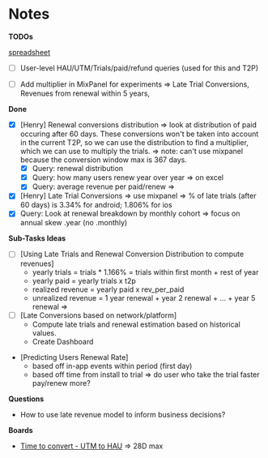 # Notes




**TODOs**

[spreadsheet](https://docs.google.com/spreadsheets/d/1VNfA5q5SdOfmZ4EPrr8H9BdEB1UZA6sa2dQinBUp_oE/edit?gid=0#gid=0)

- [ ] User-level HAU/UTM/Trials/paid/refund queries (used for this and T2P)
- [ ] Add multiplier in MixPanel for experiments => Late Trial Conversions, Revenues from renewal within 5 years,


**Done**

- [X] [Henry] Renewal conversions distribution => look at distribution
      of paid occuring after 60 days. These conversions won't be taken into
      account in the current T2P, so we can use the distribution to find a
      multiplier, which we can use to multiply the trials. => note: can't use
      mixpanel because the conversion window max is 367 days.
    - [X] Query: renewal distribution
    - [X] Query: how many users renew year over year => on excel
    - [X] Query: average revenue per paid/renew =>
- [X] [Henry] Late Trial Conversions => use mixpanel => % of late trials (after 60 days) is 3.34% for android; 1.806% for ios
- [X] Query: Look at renewal breakdown by monthly cohort => focus on annual skew .year (no .monthly)

**Sub-Tasks Ideas**

- [ ] [Using Late Trials and Renewal Conversion Distribution to compute revenues]
    * yearly trials = trials * 1.166% = trials within first month + rest of year
    * yearly paid = yearly trials x t2p
    * realized revenue = yearly paid x rev_per_paid
    * unrealized revenue = 1 year renewal + year 2 renewal + ... + year 5 renewal =>
- [ ] [Late Conversions based on network/platform]
    * Compute late trials and renewal estimation based on historical values.
    * Create Dashboard
- [Predicting Users Renewal Rate]
    * based off in-app events within period (first day)
    * based off time from install to trial => do user who take the trial faster pay/renew more?



**Questions**

- How to use late revenue model to inform business decisions?


**Boards**

- [Time to convert - UTM to HAU](https://mixpanel.com/s/1EV85S) => 28D max
